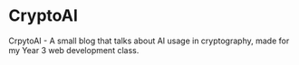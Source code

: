 # CryptoAI
CrpytoAI - A small blog that talks about AI usage in cryptography, made for my Year 3 web development class.
